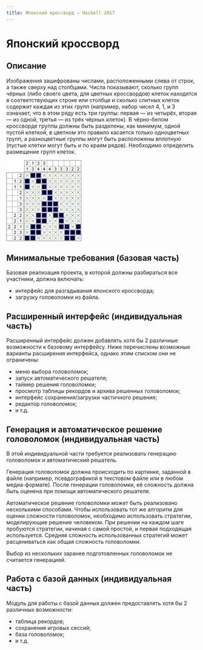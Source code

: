 ```yaml
---
title: Японский кроссворд — Haskell 2017
---
```


Японский кроссворд
==================

Описание
--------

Изображения зашифрованы числами, расположенными слева от строк, а также сверху над столбцами.
Числа показывают, сколько групп чёрных (либо своего цвета, для цветных кроссвордов)
клеток находятся в соответствующих строке или столбце и сколько слитных клеток содержит
каждая из этих групп (например, набор чисел 4, 1, и 3 означает, что в этом ряду есть три группы:
первая — из четырёх, вторая — из одной, третья — из трёх чёрных клеток).
В чёрно-белом кроссворде группы должны быть разделены, как минимум, одной пустой клеткой,
в цветном это правило касается только одноцветных групп, а разноцветные группы могут быть
расположены вплотную (пустые клетки могут быть и по краям рядов).
Необходимо определить размещение групп клеток.

![Пример решённой головоломки.](images/nonogram.png)

Минимальные требования (базовая часть)
--------------------------------------

Базовая реализация проекта, в которой должны разбираться все участники, должна включать:

- интерфейс для разгадывания японского кроссворда;
- загрузку головоломки из файла.

Расширенный интерфейс (индивидуальная часть)
--------------------------------------------

Расширенный интерфейс должен добавлять хотя бы 2 различные возможности к базовому интерфейсу.
Ниже перечислены возможные варианты расширения интерфейса, однако этим списком они не ограничены:

- меню выбора головоломок;
- запуск автоматического решателя;
- таймер решения головоломки;
- просмотр таблицы рекордов и архива решенных головоломок;
- интерфейс сохранения/загрузки частичного решения;
- редактор головоломок;
- и т.д.

Генерация и автоматическое решение головоломок (индивидуальная часть)
---------------------------------------------------------------------

В этой индивидуальной части требуется реализовать генерацию головоломок и автоматический решатель.

Генерация головоломок должна происходить по картинке, заданной в файле
(например, псевдографикой в текстовом файле или в любом медиа-формате).
После генерации головоломки, её сложность должна быть оценена при помощи автоматического решателя.

Автоматическое решение головоломки может быть реализовано несколькими способами. Чтобы использовать тот же алгоритм
для оценки сложности головоломок, необходимо использовать стратегии, моделирующие решение человеком.
При решении на каждом шаге пробуются стратегии, начиная с самой простой, и первая подходящая используется.
Средняя сложность использованных стратегий может расцениваться как общая сложность головоломки.

Выбор из нескольких заранее подготовленных головоломок не считается генерацией.

Работа с базой данных (индивидуальная часть)
--------------------------------------------

Модуль для работы с базой данных должен предоставлять хотя бы 2 различных возможности:

- таблица рекордов;
- сохранения игровых сессий;
- база головоломок;
- и т.д.

